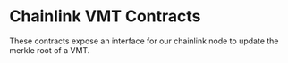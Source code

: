 # Chainlink VMT Contracts
These contracts expose an interface for our chainlink node to update the merkle root of a VMT.